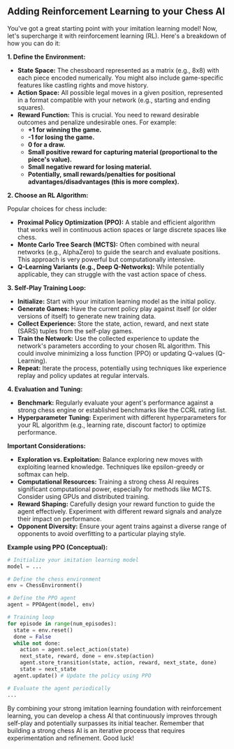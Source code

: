 ## Adding Reinforcement Learning to your Chess AI

You've got a great starting point with your imitation learning model! Now, let's supercharge it with reinforcement learning (RL). Here's a breakdown of how you can do it:

**1. Define the Environment:**

* **State Space:** The chessboard represented as a matrix (e.g., 8x8) with each piece encoded numerically. You might also include game-specific features like castling rights and move history.
* **Action Space:** All possible legal moves in a given position, represented in a format compatible with your network (e.g., starting and ending squares).
* **Reward Function:** This is crucial. You need to reward desirable outcomes and penalize undesirable ones. For example:
    * **+1 for winning the game.**
    * **-1 for losing the game.**
    * **0 for a draw.**
    * **Small positive reward for capturing material (proportional to the piece's value).**
    * **Small negative reward for losing material.**
    * **Potentially, small rewards/penalties for positional advantages/disadvantages (this is more complex).**

**2. Choose an RL Algorithm:**

Popular choices for chess include:

* **Proximal Policy Optimization (PPO):** A stable and efficient algorithm that works well in continuous action spaces or large discrete spaces like chess.
* **Monte Carlo Tree Search (MCTS):** Often combined with neural networks (e.g., AlphaZero) to guide the search and evaluate positions. This approach is very powerful but computationally intensive.
* **Q-Learning Variants (e.g., Deep Q-Networks):** While potentially applicable, they can struggle with the vast action space of chess.

**3.  Self-Play Training Loop:**

* **Initialize:** Start with your imitation learning model as the initial policy.
* **Generate Games:** Have the current policy play against itself (or older versions of itself) to generate new training data.
* **Collect Experience:** Store the state, action, reward, and next state (SARS) tuples from the self-play games.
* **Train the Network:** Use the collected experience to update the network's parameters according to your chosen RL algorithm. This could involve minimizing a loss function (PPO) or updating Q-values (Q-Learning).
* **Repeat:** Iterate the process, potentially using techniques like experience replay and policy updates at regular intervals.

**4. Evaluation and Tuning:**

* **Benchmark:** Regularly evaluate your agent's performance against a strong chess engine or established benchmarks like the CCRL rating list.
* **Hyperparameter Tuning:** Experiment with different hyperparameters for your RL algorithm (e.g., learning rate, discount factor) to optimize performance.

**Important Considerations:**

* **Exploration vs. Exploitation:** Balance exploring new moves with exploiting learned knowledge. Techniques like epsilon-greedy or softmax can help.
* **Computational Resources:** Training a strong chess AI requires significant computational power, especially for methods like MCTS. Consider using GPUs and distributed training.
* **Reward Shaping:** Carefully design your reward function to guide the agent effectively. Experiment with different reward signals and analyze their impact on performance.
* **Opponent Diversity:** Ensure your agent trains against a diverse range of opponents to avoid overfitting to a particular playing style.

**Example using PPO (Conceptual):**

```python
# Initialize your imitation learning model
model = ... 

# Define the chess environment
env = ChessEnvironment()

# Define the PPO agent
agent = PPOAgent(model, env)

# Training loop
for episode in range(num_episodes):
  state = env.reset()
  done = False
  while not done:
    action = agent.select_action(state)
    next_state, reward, done = env.step(action)
    agent.store_transition(state, action, reward, next_state, done)
    state = next_state
  agent.update() # Update the policy using PPO

# Evaluate the agent periodically
...
```

By combining your strong imitation learning foundation with reinforcement learning, you can develop a chess AI that continuously improves through self-play and potentially surpasses its initial teacher. Remember that building a strong chess AI is an iterative process that requires experimentation and refinement. Good luck! 
